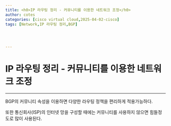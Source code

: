 ```yaml
---
title: <h0>IP 라우팅 정리 - 커뮤니티를 이용한 네트워크 조정</h0>
author: cotes 
categories: [cisco virtual cloud,2025-04-02-cisco]
tags: [Network,IP 라우팅 정리,BGP]

 


---
```


# IP 라우팅 정리 - 커뮤니티를 이용한 네트워크 조정

------

BGP의 커뮤니티 속성을 이용하면 다양한 라우팅 정책을 편리하게 적용가능하다.

또한 통신회사(ISP)의 인터넷 망을 구성할 때에는 커뮤니티를 사용하지 않으면 힘들정도로 많이 사용된다.

